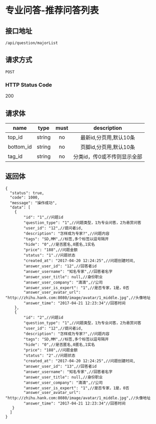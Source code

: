 # 专业问答-推荐问答列表

## 接口地址

`/api/question/majorList`

## 请求方式

`POST`

### HTTP Status Code

200

## 请求体

| name     | type     | must     | description |
|----------|:--------:|:--------:|:--------:|
| top_id   | string   | no      | 最新id,分页用,默认10条 |
| bottom_id   | string   | no      | 页脚id,分页用,默认10条 |
| tag_id   | string   | no      | 分类id，传0或不传则显示全部 |


## 返回体

```json5
{
  "status": true,
  "code": 1000,
  "message": "操作成功",
  "data": [
    {
        "id": "1",//问题id
        "question_type": "1",//问题类型，1为专业问答，2为悬赏问答
        "user_id": "12",//提问者id,
        "description": "怎样成为专家?",//问题内容
        "tags": "SD,MM",//标签,多个标签以逗号隔开
        "hide": "0",//是否匿名,0匿名,1实名
        "price": "188",//问题金额
        "status": "1".//问题状态
        "created_at": "2017-04-20 12:24:25",//问题创建时间,
        "answer_user_id": "12",//回答者id
        "answer_username": "知名专家",//回答者名字
        "answer_user_title": null,//身份职业
        "answer_user_company": "滴滴",//公司
        "answer_user_is_expert": "1",//是否专家，1是，0否
        "answer_user_avatar_url": "http://zhihu.hank.com:8080/image/avatar/1_middle.jpg",//头像地址
        "answer_time": "2017-04-21 12:23:34"//回答时间
    },
    {
        "id": "2",//问题id
        "question_type": "1",//问题类型，1为专业问答，2为悬赏问答
        "user_id": "12",//提问者id,
        "description": "怎样成为专家?",//问题内容
        "tags": "SD,MM",//标签,多个标签以逗号隔开
        "hide": "0",//是否匿名,0匿名,1实名
        "price": "188",//问题金额
        "status": "2".//问题状态
        "created_at": "2017-04-20 12:24:25",//问题创建时间,
        "answer_user_id": "13",//回答者id
        "answer_username": "知名专家",//回答者名字
        "answer_user_title": null,//身份职业
        "answer_user_company": "滴滴",//公司
        "answer_user_is_expert": "1",//是否专家，1是，0否
        "answer_user_avatar_url": "http://zhihu.hank.com:8080/image/avatar/1_middle.jpg",//头像地址
        "answer_time": "2017-04-21 12:23:34"//回答时间    
   }
  ]
}
``` 

